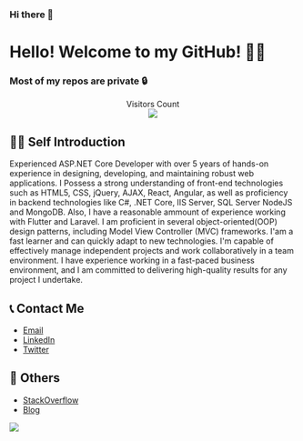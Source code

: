 ### Hi there 👋 

# Hello! Welcome to my GitHub! 🚀🚀

### Most of my repos are private 🔒

<p align="center"> 
  Visitors Count<br>
  <img src="https://profile-counter.glitch.me/AbdulhakimZ/count.svg" />
</p>

## 🙋‍♂️ Self Introduction
Experienced ASP.NET Core Developer with over 5 years of hands-on experience in designing, developing, and maintaining robust web applications. I Possess a strong understanding of front-end technologies such as HTML5, CSS, jQuery, AJAX, React, Angular, as well as proficiency in backend technologies like C#, .NET Core, IIS Server, SQL Server NodeJS and MongoDB. Also, I have a reasonable ammount of experience working with Flutter and Laravel. I am proficient in several object-oriented(OOP) design patterns, including Model View Controller (MVC) frameworks. I'am a fast learner and can quickly adapt to new technologies. I'm capable of effectively manage independent projects and work collaboratively in a team environment. I have experience working in a fast-paced business environment, and I am committed to delivering high-quality results for any project I undertake.


## 📞 Contact Me
* [Email](mailto:zluckyza@gmail.com)
* [LinkedIn](https://www.linkedin.com/in/abdulhakim-zeinu-536341183/)
* [Twitter](https://twitter.com/Abdulha86189021)

## 📝 Others
* [StackOverflow](https://stackoverflow.com/)
* [Blog](https://easycodesolution.com/)

<!--![Abdulhakim's GitHub stats](https://github-readme-stats.vercel.app/api?username=AbdulhakimZ&theme=gruvbox)-->

![](https://github-profile-summary-cards.vercel.app/api/cards/repos-per-language?username=AbdulhakimZ&theme=github_dark)


